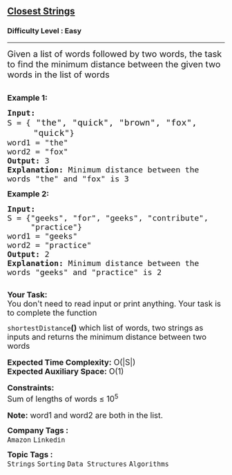 <h2><a href="https://practice.geeksforgeeks.org/problems/closest-strings0611/1?page=1&category=Strings&difficulty=Easy&sortBy=difficulty">Closest Strings</a></h2><h3>Difficulty Level : Easy</h3><hr><div class="problems_problem_content__Xm_eO"><p><span style="font-size:20px">Given a list of words followed by two words, the task to find the minimum distance between the given two words in the list of words</span></p>

<p><br>
<span style="font-size:18px"><strong>Example 1:</strong></span></p>

<pre><span style="font-size:18px"><strong>Input:</strong>
S = {</span><span style="font-size:20px"> "the", "quick", "brown", "fox", 
     "quick"</span><span style="font-size:18px">}
word1 = "the"
word2 = "fox"
<strong>Output:</strong> 3
<strong>Explanation: </strong>Minimum distance between the 
words "the" and "fox" is 3</span>
</pre>

<p><strong><span style="font-size:18px">Example 2:</span></strong></p>

<pre><span style="font-size:18px"><strong>Input:</strong>
S = {"geeks", "for", "geeks", "contribute", 
     "practice"}
word1 = "geeks"
word2 = "practice"
<strong>Output:</strong> 2
<strong>Explanation: </strong>Minimum distance between the
words "geeks" and "practice" is 2</span>
</pre>

<p><br>
<span style="font-size:18px"><strong>Your Task:&nbsp;&nbsp;</strong><br>
You don't need to read input or print anything. Your task is to complete the function </span></p>

<div><span style="font-size:18px"><code>shortestDistance</code><strong>()</strong>&nbsp;which list of words, two strings<strong> </strong>as inputs and returns the minimum distance between two words</span></div>

<div><br>
<span style="font-size:18px"><strong>Expected Time Complexity:</strong> O(|S|)</span><br>
<span style="font-size:18px"><strong>Expected Auxiliary Space:</strong> O(1)</span></div>

<div><br>
<span style="font-size:18px"><strong>Constraints:</strong></span><br>
<span style="font-size:18px">Sum of lengths of words ≤ 10<sup>5</sup></span></div>

<div><br>
<span style="font-size:18px"><strong>Note:</strong> word1 and word2 are both in the list.</span></div>
</div><p><span style=font-size:18px><strong>Company Tags : </strong><br><code>Amazon</code>&nbsp;<code>Linkedin</code>&nbsp;<br><p><span style=font-size:18px><strong>Topic Tags : </strong><br><code>Strings</code>&nbsp;<code>Sorting</code>&nbsp;<code>Data Structures</code>&nbsp;<code>Algorithms</code>&nbsp;